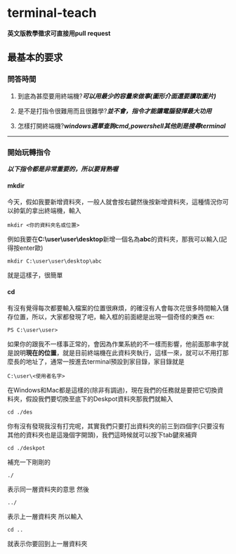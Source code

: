 # terminal-teach

**英文版教學徵求可直接用pull request**

## 最基本的要求

### 問答時間 

1. 
    到底為甚麼要用終端機?***可以用最少的容量來做事(圖形介面還要讀取圖片)***
    
1.
    是不是打指令很難用而且很難學?***並不會，指令才能讓電腦發揮最大功用***
    
1.
	怎樣打開終端機?***windows選單查詢cmd,powershell其他則是搜尋terminal***
    
---

### 開始玩轉指令
***以下指令都是非常重要的，所以要背熟喔***

#### mkdir

今天，假如我要新增資料夾，一般人就會按右鍵然後按新增資料夾，這種情況你可以帥氣的拿出終端機，輸入
   
```
mkdir <你的資料夾名或位置>
```

例如我要在**C:\user\user\desktop**新增一個名為**abc**的資料夾，那我可以輸入(記得按enter歐)

```
mkdir C:\user\user\desktop\abc
```

就是這樣子，很簡單

#### cd

有沒有覺得每次都要輸入檔案的位置很麻煩，的確沒有人會每次花很多時間輸入儲存位置，所以，大家都發現了吧，輸入框的前面總是出現一個奇怪的東西
ex:
```
PS C:\user\user>
```
如果你的跟我不一樣事正常的，會因為作業系統的不一樣而影響，他前面那串字就是說明**現在的位置**，就是目前終端機在此資料夾執行，這樣一來，就可以不用打那麼長的地址了，通常一按進去terminal預設到家目錄，家目錄就是
```
C:\user\<使用者名字>
```
在Windows和Mac都是這樣的(除非有調過)，現在我們的任務就是要把它切換資料夾，假設我們要切換至底下的Deskpot資料夾那我們就輸入
```
cd ./des
```
你有沒有發現我沒有打完呢，其實我們只要打出資料夾的前三到四個字(只要沒有其他的資料夾也是這幾個字開頭)，我們這時候就可以按下tab鍵來補齊
```
cd ./deskpot
```
補充一下剛剛的
```
./  
```
表示同一層資料夾的意思
然後
```
../
```
表示上一層資料夾
所以輸入
```
cd ..
```
就表示你要回到上一層資料夾
